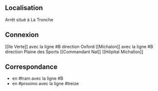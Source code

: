 ## Localisation
Arrêt situé à La Tronche

## Connexion
[[Ile Verte]] avec la ligne #B direction Oxford
[[Michalon]] avec la ligne #B direction Plaine des Sports
[[Commandant Nal]]
[[Hôpital Michallon]]

## Correspondance
- en #tram avec la ligne #B 
- en #proximo avec la ligne #treize